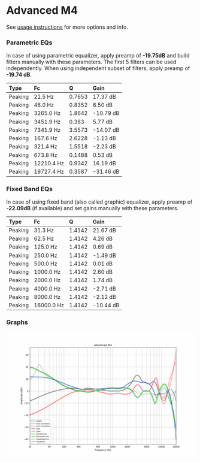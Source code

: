 # Advanced M4
See [usage instructions](https://github.com/jaakkopasanen/AutoEq#usage) for more options and info.

### Parametric EQs
In case of using parametric equalizer, apply preamp of **-19.75dB** and build filters manually
with these parameters. The first 5 filters can be used independently.
When using independent subset of filters, apply preamp of **-19.74 dB**.

| Type    | Fc         |      Q | Gain      |
|:--------|:-----------|:-------|:----------|
| Peaking | 21.5 Hz    | 0.7653 | 17.37 dB  |
| Peaking | 46.0 Hz    | 0.8352 | 6.50 dB   |
| Peaking | 3265.0 Hz  | 1.8642 | -10.79 dB |
| Peaking | 3451.9 Hz  | 0.383  | 5.77 dB   |
| Peaking | 7341.9 Hz  | 3.5573 | -14.07 dB |
| Peaking | 167.6 Hz   | 2.6228 | -1.13 dB  |
| Peaking | 321.4 Hz   | 1.5518 | -2.23 dB  |
| Peaking | 673.8 Hz   | 0.1488 | 0.53 dB   |
| Peaking | 12210.4 Hz | 0.9342 | 16.19 dB  |
| Peaking | 19727.4 Hz | 0.3587 | -31.46 dB |

### Fixed Band EQs
In case of using fixed band (also called graphic) equalizer, apply preamp of **-22.09dB**
(if available) and set gains manually with these parameters.

| Type    | Fc         |      Q | Gain      |
|:--------|:-----------|:-------|:----------|
| Peaking | 31.3 Hz    | 1.4142 | 21.67 dB  |
| Peaking | 62.5 Hz    | 1.4142 | 4.26 dB   |
| Peaking | 125.0 Hz   | 1.4142 | 0.69 dB   |
| Peaking | 250.0 Hz   | 1.4142 | -1.49 dB  |
| Peaking | 500.0 Hz   | 1.4142 | 0.01 dB   |
| Peaking | 1000.0 Hz  | 1.4142 | 2.60 dB   |
| Peaking | 2000.0 Hz  | 1.4142 | 1.74 dB   |
| Peaking | 4000.0 Hz  | 1.4142 | -2.71 dB  |
| Peaking | 8000.0 Hz  | 1.4142 | -2.12 dB  |
| Peaking | 16000.0 Hz | 1.4142 | -10.44 dB |

### Graphs
![](./Advanced%20M4.png)